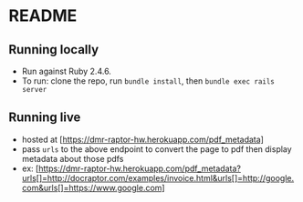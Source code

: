 # README

## Running locally
* Run against Ruby 2.4.6.
* To run: clone the repo, run `bundle install`, then `bundle exec rails server`

## Running live
* hosted at [https://dmr-raptor-hw.herokuapp.com/pdf_metadata]
* pass `urls` to the above endpoint to convert the page to pdf then display metadata about those pdfs
* ex: [https://dmr-raptor-hw.herokuapp.com/pdf_metadata?urls[]=http://docraptor.com/examples/invoice.html&urls[]=http://google.com&urls[]=https://www.google.com]
